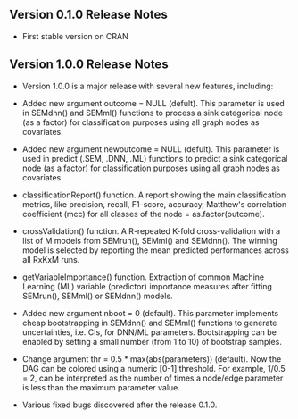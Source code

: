 ## Version 0.1.0 Release Notes
* First stable version on CRAN

## Version 1.0.0 Release Notes
* Version 1.0.0 is a major release with several new features, including:

* Added new argument outcome = NULL (defult). This parameter is used in SEMdnn()
and SEMml() functions to process a sink categorical node (as a factor) for
classification purposes using all graph nodes as covariates.

* Added new argument newoutcome = NULL (defult). This parameter is used in predict
(.SEM, .DNN, .ML) functions to predict a sink categorical node (as a factor) for
classification purposes using all graph nodes as covariates.

* classificationReport() function. A report showing the main classification metrics,
like precision, recall, F1-score, accuracy, Matthew's correlation coefficient (mcc)
for all classes of the node = as.factor(outcome).  

* crossValidation() function. A R-repeated K-fold cross-validation with a list of
M models from SEMrun(), SEMml() and SEMdnn(). The winning model is selected by reporting
the mean predicted performances across all RxKxM runs.

* getVariableImportance() function. Extraction of common Machine Learning (ML) variable
(predictor) importance measures after fitting SEMrun(), SEMml() or SEMdnn() models.

* Added new argument nboot = 0 (default). This parameter implements cheap bootstrapping
in SEMdnn() and SEMml() functions to generate uncertainties, i.e. CIs, for DNN/ML
parameters. Bootstrapping can be enabled by setting a small number (from 1 to 10) of
bootstrap samples.

* Change argument thr = 0.5 * max(abs(parameters)) (default). Now the DAG can be colored
using a numeric [0-1] threshold. For example, 1/0.5 = 2, can be interpreted as the number
of times a node/edge parameter is less than the maximum parameter value.

* Various fixed bugs discovered after the release  0.1.0.
